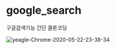 # google_search
구글검색기능 간단 클론코딩 

![yeagle-Chrome-2020-05-22-23-38-34](https://user-images.githubusercontent.com/63490295/82679559-0e701a80-9c86-11ea-98b7-f51ca90d6772.gif)
